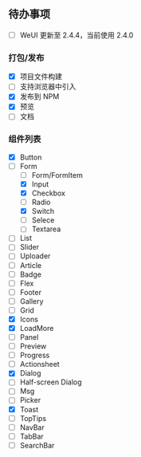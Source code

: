 ## 待办事项

- [ ] WeUI 更新至 2.4.4，当前使用 2.4.0

### 打包/发布

- [x] 项目文件构建
- [ ] 支持浏览器中引入
- [x] 发布到 NPM
- [x] 预览
- [ ] 文档

### 组件列表

- [x] Button
- [ ] Form
  - [ ] Form/FormItem
  - [x] Input
  - [x] Checkbox
  - [ ] Radio
  - [x] Switch
  - [ ] Selece
  - [ ] Textarea
- [ ] List
- [ ] Slider
- [ ] Uploader
- [ ] Article
- [ ] Badge
- [ ] Flex
- [ ] Footer
- [ ] Gallery
- [ ] Grid
- [x] Icons
- [x] LoadMore
- [ ] Panel
- [ ] Preview
- [ ] Progress
- [ ] Actionsheet
- [x] Dialog
- [ ] Half-screen Dialog
- [ ] Msg
- [ ] Picker
- [x] Toast
- [ ] TopTips
- [ ] NavBar
- [ ] TabBar
- [ ] SearchBar
